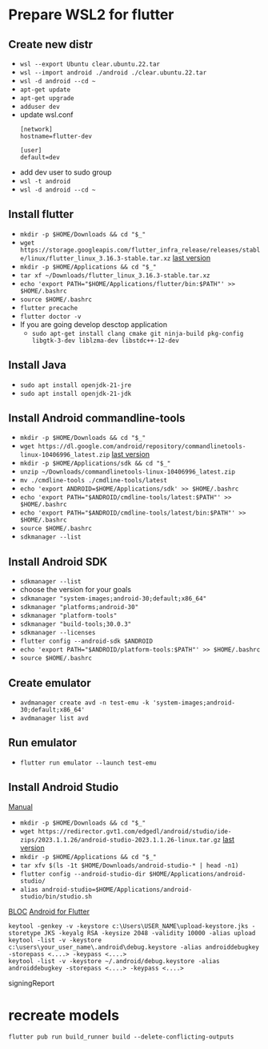 # Prepare WSL2 for flutter

## Create new distr
- `wsl --export Ubuntu clear.ubuntu.22.tar`
- `wsl --import android ./android ./clear.ubuntu.22.tar`
- `wsl -d android --cd ~`
- `apt-get update`
- `apt-get upgrade`
- `adduser dev`
- update wsl.conf
  ```
  [network]
  hostname=flutter-dev

  [user]
  default=dev
  ```
- add dev user to sudo group
- `wsl -t android`
- `wsl -d android --cd ~`

## Install flutter
- `mkdir -p $HOME/Downloads && cd "$_"`
- `wget https://storage.googleapis.com/flutter_infra_release/releases/stable/linux/flutter_linux_3.16.3-stable.tar.xz` [last version](https://docs.flutter.dev/get-started/install/linux)
- `mkdir -p $HOME/Applications && cd "$_"`
- `tar xf ~/Downloads/flutter_linux_3.16.3-stable.tar.xz`
- `echo 'export PATH="$HOME/Applications/flutter/bin:$PATH"' >> $HOME/.bashrc`
- `source $HOME/.bashrc`
- `flutter precache`
- `flutter doctor -v`
- If you are going develop desctop application
  -  `sudo apt-get install clang cmake git ninja-build pkg-config libgtk-3-dev liblzma-dev libstdc++-12-dev`

## Install Java
- `sudo apt install openjdk-21-jre`
- `sudo apt install openjdk-21-jdk`
  
## Install Android commandline-tools
- `mkdir -p $HOME/Downloads && cd "$_"`
- `wget https://dl.google.com/android/repository/commandlinetools-linux-10406996_latest.zip` [last version](https://developer.android.com/studio)
- `mkdir -p $HOME/Applications/sdk && cd "$_"`
- `unzip ~/Downloads/commandlinetools-linux-10406996_latest.zip`
- `mv ./cmdline-tools ./cmdline-tools/latest`
- `echo 'export ANDROID=$HOME/Applications/sdk' >> $HOME/.bashrc`
- `echo 'export PATH="$ANDROID/cmdline-tools/latest:$PATH"' >> $HOME/.bashrc`
- `echo 'export PATH="$ANDROID/cmdline-tools/latest/bin:$PATH"' >> $HOME/.bashrc`
- `source $HOME/.bashrc`
- `sdkmanager --list`

## Install Android SDK
- `sdkmanager --list`
- choose the version for your goals
- `sdkmanager "system-images;android-30;default;x86_64"`
- `sdkmanager "platforms;android-30"`
- `sdkmanager "platform-tools"`
- `sdkmanager "build-tools;30.0.3"`
- `sdkmanager --licenses`
- `flutter config --android-sdk $ANDROID`
- `echo 'export PATH="$ANDROID/platform-tools:$PATH"' >> $HOME/.bashrc`
- `source $HOME/.bashrc`

## Create emulator
- `avdmanager create avd -n test-emu -k 'system-images;android-30;default;x86_64'`
- `avdmanager list avd`

## Run emulator
- `flutter run emulator --launch test-emu`

## Install Android Studio
[Manual](https://addshore.com/2022/01/installing-android-studio-on-wsl2-for-flutter/)
- `mkdir -p $HOME/Downloads && cd "$_"`
- `wget https://redirector.gvt1.com/edgedl/android/studio/ide-zips/2023.1.1.26/android-studio-2023.1.1.26-linux.tar.gz` [last version](https://developer.android.com/studio)
- `mkdir -p $HOME/Applications && cd "$_"`
- `tar xfv $(ls -1t $HOME/Downloads/android-studio-* | head -n1)`
- `flutter config --android-studio-dir $HOME/Applications/android-studio/`
- `alias android-studio=$HOME/Applications/android-studio/bin/studio.sh`



[BLOC](https://bloclibrary.dev)
[Android for Flutter](https://flutter.dev/docs/deployment/android)

```
keytool -genkey -v -keystore c:\Users\USER_NAME\upload-keystore.jks -storetype JKS -keyalg RSA -keysize 2048 -validity 10000 -alias upload
keytool -list -v -keystore c:\users\your_user_name\.android\debug.keystore -alias androiddebugkey -storepass <....> -keypass <....>
keytool -list -v -keystore ~/.android/debug.keystore -alias androiddebugkey -storepass <....> -keypass <....> 
```
signingReport

# recreate models
```flutter pub run build_runner build --delete-conflicting-outputs```
